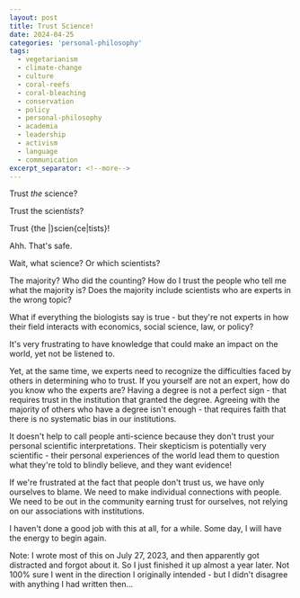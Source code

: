 ```yaml
---
layout: post
title: Trust Science!
date: 2024-04-25
categories: 'personal-philosophy'
tags:
  - vegetarianism
  - climate-change
  - culture
  - coral-reefs
  - coral-bleaching
  - conservation
  - policy
  - personal-philosophy
  - academia
  - leadership
  - activism
  - language
  - communication
excerpt_separator: <!--more-->
---
```


Trust *the* science?

Trust the scien*tists*?

Trust {the \|}scien{ce\|tists}!

Ahh. That's safe.

Wait, what science? Or which scientists?<!--more-->

The majority? Who did the counting? How do I trust the people who tell me what the majority is? Does the majority include scientists who are experts in the wrong topic?

What if everything the biologists say is true - but they're not experts in how their field interacts with economics, social science, law, or policy?

It's very frustrating to have knowledge that could make an impact on the world, yet not be listened to.

Yet, at the same time, we experts need to recognize the difficulties faced by others in determining who to trust. If you yourself are not an expert, how do you know who the experts are? Having a degree is not a perfect sign - that requires trust in the institution that granted the degree. Agreeing with the majority of others who have a degree isn't enough - that requires faith that there is no systematic bias in our institutions. 

It doesn't help to call people anti-science because they don't trust your personal scientific interpretations. Their skepticism is potentially very scientific - their personal experiences of the world lead them to question what they're told to blindly believe, and they want evidence!

If we're frustrated at the fact that people don't trust us, we have only ourselves to blame. We need to make individual connections with people. We need to be out in the community earning trust for ourselves, not relying on our associations with institutions.

I haven't done a good job with this at all, for a while. Some day, I will have the energy to begin again.

Note: I wrote most of this on July 27, 2023, and then apparently got distracted and forgot about it. So I just finished it up almost a year later. Not 100% sure I went in the direction I originally intended - but I didn't disagree with anything I had written then...
